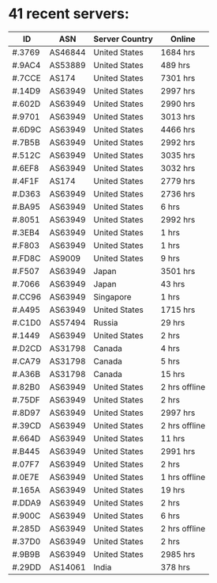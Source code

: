 # 41 recent servers:

| ID | ASN | Server Country | Online |
| ------ | ------ | ------ | ------ |
| #.3769 | AS46844 | United States | 1684 hrs |
| #.9AC4 | AS53889 | United States | 489 hrs |
| #.7CCE | AS174 | United States | 7301 hrs |
| #.14D9 | AS63949 | United States | 2997 hrs |
| #.602D | AS63949 | United States | 2990 hrs |
| #.9701 | AS63949 | United States | 3013 hrs |
| #.6D9C | AS63949 | United States | 4466 hrs |
| #.7B5B | AS63949 | United States | 2992 hrs |
| #.512C | AS63949 | United States | 3035 hrs |
| #.6EF8 | AS63949 | United States | 3032 hrs |
| #.4F1F | AS174 | United States | 2779 hrs |
| #.D363 | AS63949 | United States | 2736 hrs |
| #.BA95 | AS63949 | United States | 6 hrs |
| #.8051 | AS63949 | United States | 2992 hrs |
| #.3EB4 | AS63949 | United States | 1 hrs |
| #.F803 | AS63949 | United States | 1 hrs |
| #.FD8C | AS9009 | United States | 9 hrs |
| #.F507 | AS63949 | Japan | 3501 hrs |
| #.7066 | AS63949 | Japan | 43 hrs |
| #.CC96 | AS63949 | Singapore | 1 hrs |
| #.A495 | AS63949 | United States | 1715 hrs |
| #.C1D0 | AS57494 | Russia | 29 hrs |
| #.1449 | AS63949 | United States | 2 hrs |
| #.D2CD | AS31798 | Canada | 4 hrs |
| #.CA79 | AS31798 | Canada | 5 hrs |
| #.A36B | AS31798 | Canada | 15 hrs |
| #.82B0 | AS63949 | United States | 2 hrs offline |
| #.75DF | AS63949 | United States | 2 hrs |
| #.8D97 | AS63949 | United States | 2997 hrs |
| #.39CD | AS63949 | United States | 2 hrs offline |
| #.664D | AS63949 | United States | 11 hrs |
| #.B445 | AS63949 | United States | 2991 hrs |
| #.07F7 | AS63949 | United States | 2 hrs |
| #.0E7E | AS63949 | United States | 1 hrs offline |
| #.165A | AS63949 | United States | 19 hrs |
| #.DDA9 | AS63949 | United States | 2 hrs |
| #.900C | AS63949 | United States | 6 hrs |
| #.285D | AS63949 | United States | 2 hrs offline |
| #.37D0 | AS63949 | United States | 2 hrs |
| #.9B9B | AS63949 | United States | 2985 hrs |
| #.29DD | AS14061 | India | 378 hrs |

